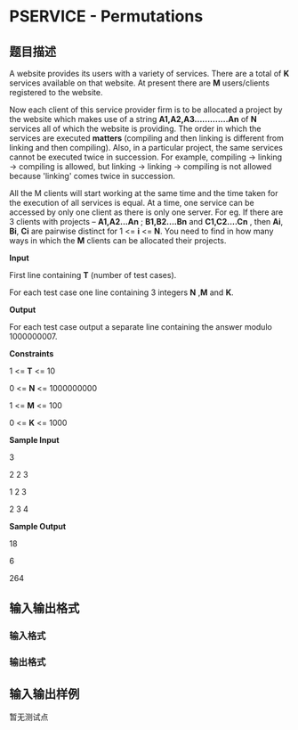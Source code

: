 # PSERVICE - Permutations

## 题目描述

A website provides its users with a variety of services. There are a total of **K** services available on that website. At present there are **M** users/clients registered to the website.

Now each client of this service provider firm is to be allocated a project by the website which makes use of a string **A1,A2,A3.............An** of **N** services all of which the website is providing. The order in which the services are executed **matters** (compiling and then linking is different from linking and then compiling). Also, in a particular project, the same services cannot be executed twice in succession. For example, compiling → linking → compiling is allowed, but linking → linking → compiling is not allowed because 'linking' comes twice in succession.

All the M clients will start working at the same time and the time taken for the execution of all services is equal. At a time, one service can be accessed by only one client as there is only one server. For eg. If there are 3 clients with projects – **A1,A2...An** ; **B1,B2....Bn** and **C1,C2....Cn** , then **Ai**, **Bi**, **Ci** are pairwise distinct for 1 <= **i** <= **N**. You need to find in how many ways in which the **M** clients can be allocated their projects.

**Input**

First line containing **T** (number of test cases).

For each test case one line containing 3 integers **N** ,**M** and **K**.

**Output**

For each test case output a separate line containing the answer modulo 1000000007.

**Constraints**

1 <= **T** <= 10

0 <= **N** <= 1000000000

1 <= **M** <= 100

0 <= **K** <= 1000

**Sample Input**

3

2 2 3

1 2 3

2 3 4

**Sample Output**

18

6

264

## 输入输出格式

### 输入格式

### 输出格式

## 输入输出样例

暂无测试点

